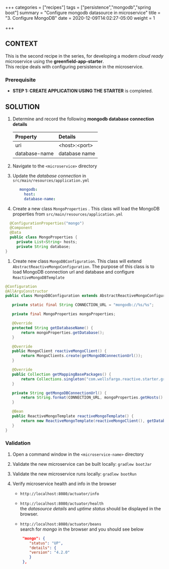 +++
categories = ["recipes"]
tags = ["persistence","mongodb","spring boot"]
summary = "Configure mongodb datasource in microservice"
title = "3. Configure MongoDB"
date = 2020-12-09T14:02:27-05:00
weight = 1

+++

## CONTEXT
This is the second recipe in the series, for developing a modern _cloud ready_ microservice using the **greenfield-app-starter**.  
This recipe deals with configuring persistence in the microservice.  

### Prerequisite

- **STEP 1: CREATE APPLICATION USING THE STARTER** is completed.

## SOLUTION

1. Determine and record the following **mongodb database connection details** 

   | Property        | Details  |
      | :---            |    :----   | 
   | uri | \<host>:\<port>
   | database-name | database  name  |
 
1. Navigate to the `<microservice>` directory
   
1. Update the _database connection_ in `src/main/resources/application.yml`

   ```yml
      mongodb:
        host:
        database-name:
    ```
1. Create a new class `MongoProperties` . This class will load the MongoDB properties from `src/main/resources/application.yml`

 ```java
   @ConfigurationProperties("mongo")
   @Component
   @Data
   public class MongoProperties {
      private List<String> hosts;
      private String database;
 }
 ```

1. Create new class `MongoDBConfiguration`. This class will extend `AbstractReactiveMongoConfiguration`.
   The purpose of this class is to load MongoDB connection url and database and configure `ReactiveMongoDBTemplate`
   
 ```java
@Configuration
@AllArgsConstructor
public class MongoDBConfiguration extends AbstractReactiveMongoConfiguration {

    private static final String CONNECTION_URL = "mongodb://%s/%s";

    private final MongoProperties mongoProperties;

    @Override
    protected String getDatabaseName() {
        return mongoProperties.getDatabase();
    }

    @Override
    public MongoClient reactiveMongoClient() {
        return MongoClients.create(getMongoDBConnectionUrl());
    }

    @Override
    public Collection getMappingBasePackages() {
        return Collections.singleton("com.wellsfargo.reactive.starter.greenfieldreactiveapplicationstarter");
    }

    private String getMongoDBConnectionUrl() {
        return String.format(CONNECTION_URL, mongoProperties.getHosts().get(0), mongoProperties.getDatabase());
    }

    @Bean
    public ReactiveMongoTemplate reactiveMongoTemplate() {
        return new ReactiveMongoTemplate(reactiveMongoClient(), getDatabaseName());
    }
}
```

### Validation

1. Open a command window in the `<microservice-name>` directory


1. Validate the new microservice can be built locally: `gradlew bootJar`


1. Validate the new microservice runs locally: `gradlew bootRun`


1. Verify microservice health and info in the browser

   - `http://localhost:8080/actuator/info`
     
   - `http://localhost:8080/actuator/health`  
      the _datasource details_ and _uptime status_ should be displayed in the browser.
   
   - `http://localhost:8080/actuator/beans`  
     search for _mongo_ in the browser and you should see below
     ```json
      "mongo": {
         "status": "UP",
         "details": {
         "version": "4.2.0"
         }
      },    
     ```

